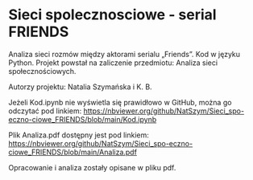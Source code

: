 # Sieci spolecznosciowe - serial FRIENDS

Analiza sieci rozmów między aktorami serialu „Friends”. Kod w języku Python. Projekt powstał na zaliczenie przedmiotu: Analiza sieci społecznościowych.

Autorzy projektu: Natalia Szymańska i K. B. 

Jeżeli Kod.ipynb nie wyświetla się prawidłowo w GitHub, można go odczytać pod linkiem: https://nbviewer.org/github/NatSzym/Sieci_spo-eczno-ciowe_FRIENDS/blob/main/Kod.ipynb

Plik Analiza.pdf dostępny jest pod linkiem: https://nbviewer.org/github/NatSzym/Sieci_spo-eczno-ciowe_FRIENDS/blob/main/Analiza.pdf

Opracowanie i analiza zostały opisane w pliku pdf.
